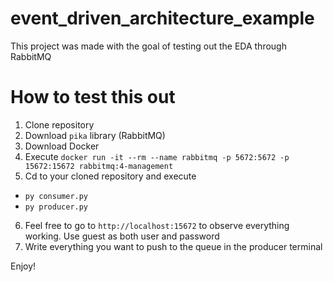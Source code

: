 # event_driven_architecture_example

This project was made with the goal of testing out the EDA through RabbitMQ

# How to test this out
1.  Clone repository
2.  Download `pika` library (RabbitMQ)
3.  Download Docker
4.  Execute
`docker run -it --rm --name rabbitmq -p 5672:5672 -p 15672:15672 rabbitmq:4-management`
5. Cd to your cloned repository and execute
- `py consumer.py`
- `py producer.py`
6. Feel free to go to `http://localhost:15672` to observe everything working. Use guest as both user and password
7. Write everything you want to push to the queue in the producer terminal

Enjoy!
